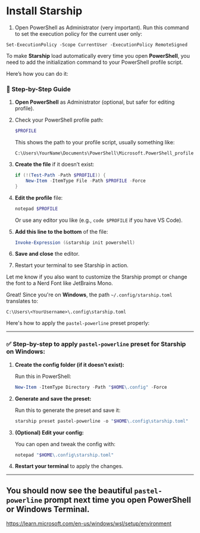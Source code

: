 # Install Starship
1. Open PowerShell as Administrator (very important).
Run this command to set the execution policy for the current user only:
```
Set-ExecutionPolicy -Scope CurrentUser -ExecutionPolicy RemoteSigned
```
To make **Starship** load automatically every time you open **PowerShell**, you need to add the initialization command to your PowerShell profile script.

Here’s how you can do it:

### 🔧 Step-by-Step Guide

1. **Open PowerShell** as Administrator (optional, but safer for editing profile).

2. Check your PowerShell profile path:

   ```powershell
   $PROFILE
   ```

   This shows the path to your profile script, usually something like:

   ```
   C:\Users\YourName\Documents\PowerShell\Microsoft.PowerShell_profile.ps1
   ```

3. **Create the file** if it doesn’t exist:

   ```powershell
   if (!(Test-Path -Path $PROFILE)) {
       New-Item -ItemType File -Path $PROFILE -Force
   }
   ```

4. **Edit the profile** file:

   ```powershell
   notepad $PROFILE
   ```

   Or use any editor you like (e.g., `code $PROFILE` if you have VS Code).

5. **Add this line to the bottom** of the file:

   ```powershell
   Invoke-Expression (&starship init powershell)
   ```

6. **Save and close** the editor.

7. Restart your terminal to see Starship in action.

Let me know if you also want to customize the Starship prompt or change the font to a Nerd Font like JetBrains Mono.


Great! Since you're on **Windows**, the path `~/.config/starship.toml` translates to:

```
C:\Users\<YourUsername>\.config\starship.toml
```

Here's how to apply the `pastel-powerline` preset properly:

---

### ✅ Step-by-step to apply `pastel-powerline` preset for Starship on Windows:

1. **Create the config folder (if it doesn’t exist):**

   Run this in PowerShell:

   ```powershell
   New-Item -ItemType Directory -Path "$HOME\.config" -Force
   ```

2. **Generate and save the preset:**

   Run this to generate the preset and save it:

   ```powershell
   starship preset pastel-powerline -o "$HOME\.config\starship.toml"
   ```

3. **(Optional) Edit your config:**

   You can open and tweak the config with:

   ```powershell
   notepad "$HOME\.config\starship.toml"
   ```

4. **Restart your terminal** to apply the changes.

---

You should now see the beautiful `pastel-powerline` prompt next time you open PowerShell or Windows Terminal.
-------------------------------------------------------
https://learn.microsoft.com/en-us/windows/wsl/setup/environment
